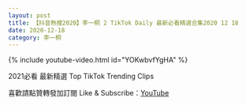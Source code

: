 ```yaml
---
layout: post
title: 【抖音熱搜2020】李一桐 2 TikTok Daily 最新必看精選合集2020 12 18
date: 2020-12-18
category: 李一桐
---
```


{% include youtube-video.html id="YOKwbvfYgHA" %}

2021必看 最新精選 Top TikTok Trending Clips

喜歡請點贊轉發加訂閱 Like & Subscribe：[YouTube](https://www.youtube.com/channel/UCAoR7VcanIPd04uEq_GIylA/videos)

